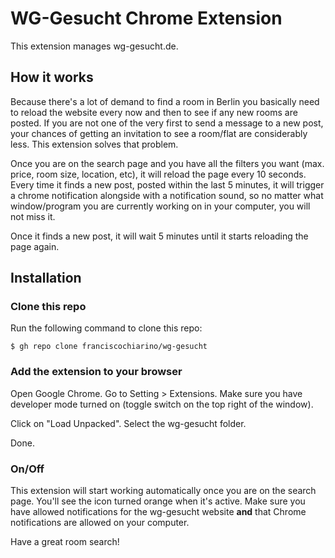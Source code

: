 # WG-Gesucht Chrome Extension

This extension manages wg-gesucht.de.

## How it works

Because there's a lot of demand to find a room in Berlin you basically need to reload the website every now and then to see if any new rooms are posted. If you are not one of the very first to send a message to a new post, your chances of getting an invitation to see a room/flat are considerably less. This extension solves that problem.

Once you are on the search page and you have all the filters you want (max. price, room size, location, etc), it will reload the page every 10 seconds. Every time it finds a new post, posted within the last 5 minutes, it will trigger a chrome notification alongside with a notification sound, so no matter what window/program you are currently working on in your computer, you will not miss it.

Once it finds a new post, it will wait 5 minutes until it starts reloading the page again.

## Installation

### Clone this repo

Run the following command to clone this repo:
```
$ gh repo clone franciscochiarino/wg-gesucht
```

### Add the extension to your browser

Open Google Chrome. Go to Setting > Extensions. Make sure you have developer mode turned on (toggle switch on the top right of the window).

Click on "Load Unpacked". Select the wg-gesucht folder.

Done.

### On/Off

This extension will start working automatically once you are on the search page. You'll see the icon turned orange when it's active. Make sure you have allowed notifications for the wg-gesucht website **and** that Chrome notifications are allowed on your computer.

Have a great room search!
